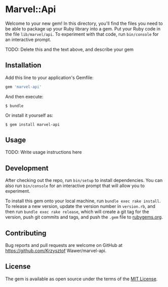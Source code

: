 # Marvel::Api

Welcome to your new gem! In this directory, you'll find the files you need to be able to package up your Ruby library into a gem. Put your Ruby code in the file `lib/marvel/api`. To experiment with that code, run `bin/console` for an interactive prompt.

TODO: Delete this and the text above, and describe your gem

## Installation

Add this line to your application's Gemfile:

```ruby
gem 'marvel-api'
```

And then execute:

    $ bundle

Or install it yourself as:

    $ gem install marvel-api

## Usage

TODO: Write usage instructions here

## Development

After checking out the repo, run `bin/setup` to install dependencies. You can also run `bin/console` for an interactive prompt that will allow you to experiment.

To install this gem onto your local machine, run `bundle exec rake install`. To release a new version, update the version number in `version.rb`, and then run `bundle exec rake release`, which will create a git tag for the version, push git commits and tags, and push the `.gem` file to [rubygems.org](https://rubygems.org).

## Contributing

Bug reports and pull requests are welcome on GitHub at https://github.com/Krzysztof Wawer/marvel-api.


## License

The gem is available as open source under the terms of the [MIT License](http://opensource.org/licenses/MIT).

